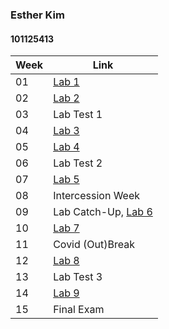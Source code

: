 ### Esther Kim 
#### 101125413

Week | Link 
--- | ---
01 | [Lab 1](./wk1)
02 | [Lab 2](./wk2)
03 | Lab Test 1
04 | [Lab 3](./wk4)
05 | [Lab 4](./wk5)
06 | Lab Test 2
07 | [Lab 5](./wk7)
08 | Intercession Week
09 | Lab Catch-Up, [Lab 6](./wk9)
10 | [Lab 7](./wk10)
11 | Covid (Out)Break
12 | [Lab 8](./wk12)
13 | Lab Test 3
14 | [Lab 9](./wk14)
15 | Final Exam
